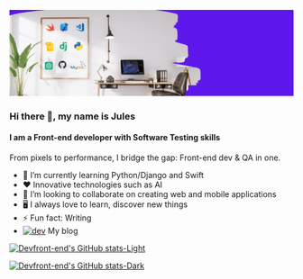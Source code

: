 ![github](https://github.com/Devfront-end/Devfront-end/blob/main/github_banner.png)

### Hi there 👋, my name is Jules

#### I am a Front-end developer with Software Testing skills

From pixels to performance, I bridge the gap: Front-end dev & QA in one.

- 🌱 I’m currently learning Python/Django and Swift 
- ❤️  Innovative technologies such as AI
- 👯 I’m looking to collaborate on creating web and mobile applications
- 🖥️ I always love to learn, discover new things
- ⚡ Fun fact: Writing
- [<img src='https://cdn.jsdelivr.net/npm/simple-icons@3.0.1/icons/hashnode.svg' alt='dev' height='40'>](https://jules.hashnode.dev/)  My blog

[![Devfront-end's GitHub stats-Light](https://github-readme-stats.vercel.app/api?username=Devfront-end&show_icons=true&theme=default#gh-light-mode-only)](https://github.com/Devfront-end/github-readme-stats#gh-light-mode-only)

[![Devfront-end's GitHub stats-Dark](https://github-readme-stats.vercel.app/api?username=Devfront-end&show_icons=true&theme=dark#gh-dark-mode-only)](https://github.com/Devfront-end/github-readme-stats#gh-dark-mode-only)

<!--
**Devfront-end/Devfront-end** is a ✨ _special_ ✨ repository because its `README.md` (this file) appears on your GitHub profile.
-->


